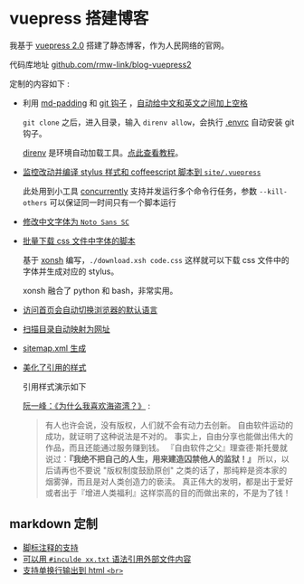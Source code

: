 # vuepress 搭建博客

我基于 [vuepress 2.0](https://v2.vuepress.vuejs.org) 搭建了静态博客，作为人民网络的官网。

代码库地址 [github.com/rmw-link/blog-vuepress2](https://github.com/rmw-link/blog-vuepress2)

定制的内容如下 :

* 利用 [md-padding](https://github.com/harttle/md-padding) 和 [git 钩子](https://github.com/rmw-link/blog-vuepress2/blob/master/.direnv/git/hooks/pre-commit) ，[自动给中文和英文之间加上空格](https://github.com/rmw-link/blog-vuepress2/blob/ce966b52f0a06bf2748af36f539f50eadc9eea3c/script/hook.coffee#L46)

  `git clone` 之后，进入目录，输入 `direnv allow`，会执行 [.envrc](https://github.com/rmw-link/blog-vuepress2/blob/master/.envrc) 自动安装 git 钩子。

  [direnv](https://direnv.net) 是环境自动加载工具。[点此查看教程](https://cloud.tencent.com/developer/article/1615495)。

* [监控改动并编译 stylus 样式和 coffeescript 脚本到 `site/.vuepress`](https://github.com/rmw-link/blog-vuepress2/blob/master/dev.sh)

  此处用到小工具 [concurrently](https://www.npmjs.com/package/concurrently) 支持并发运行多个命令行任务，参数 `--kill-others` 可以保证同一时间只有一个脚本运行

* [修改中文字体为 `Noto Sans SC`](https://github.com/rmw-link/blog-vuepress2/tree/master/styl)
* [批量下载 css 文件中字体的脚本](https://github.com/rmw-link/blog-vuepress2/blob/master/styl/font/download.xsh)

  基于 [xonsh](https://xon.sh) 编写，`./download.xsh code.css` 这样就可以下载 css 文件中的字体并生成对应的 stylus。

  xonsh 融合了 python 和 bash，非常实用。

* [访问首页会自动切换浏览器的默认语言](https://github.com/rmw-link/blog-vuepress2/blob/master/coffee/clientAppEnhance.coffee)
* [扫描目录自动映射为网址](https://github.com/rmw-link/blog-vuepress2/blob/master/coffee/file_url.coffee)
* [sitemap.xml 生成](https://github.com/rmw-link/blog-vuepress2/blob/master/script/sitemap.coffee)
* [美化了引用的样式](https://github.com/rmw-link/blog-vuepress2/blob/cbca993f56327dc4a55afc7a33690c80903f3774/styl/index.styl#L17)

  引用样式演示如下

  [阮一峰：《为什么我喜欢海盗湾？》](https://www.ruanyifeng.com/blog/2009/11/why_i_love_piratebay.html) :

  > 有人也许会说，没有版权，人们就不会有动力去创新。
  > 自由软件运动的成功，就证明了这种说法是不对的。
  > 事实上，自由分享也能做出伟大的作品，而且还能通过服务赚到钱。
  > 『自由软件之父』理查德·斯托曼就说过：**『我绝不把自己的人生，用来建造囚禁他人的监狱！』**
  > 所以，以后请再也不要说 "版权制度鼓励原创" 之类的话了，那纯粹是资本家的烟雾弹，而且是对人类创造力的亵渎。
  > 真正伟大的发明，都是出于爱好或者出于『增进人类福利』这样崇高的目的而做出来的，不是为了钱！

## markdown 定制

* [脚标注释的支持](https://github.com/rmw-link/blog-vuepress2/blob/master/coffee/plugin.coffee)
* [可以用 `#inculde xx.txt` 语法引用外部文件内容](https://github.com/rmw-link/blog-vuepress2/blob/master/coffee/plugin.coffee)
* [支持单换行输出到 html `<br>`](https://github.com/rmw-link/blog-vuepress2/blob/cbca993f56327dc4a55afc7a33690c80903f3774/coffee/config.coffee#L18)